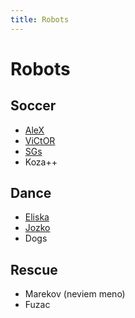 ```yaml
---
title: Robots
---
```


# Robots

Soccer
------
- <a href="robots_soccer/index.html#alex">AleX</a>
- <a href="robots_soccer/index.html#victor">ViCtOR</a>
- <a href="robots_soccer/index.html#sgs">SGs</a>
- Koza++

Dance
-----
- <a href="robots_dance/index.html#eliska">Eliska</a>
- <a href="robots_dance/index.html#jozko">Jozko</a>
- Dogs

Rescue
------
- Marekov (neviem meno)
- Fuzac


